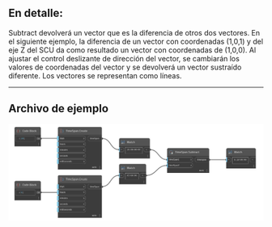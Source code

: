 ## En detalle:
Subtract devolverá un vector que es la diferencia de otros dos vectores. En el siguiente ejemplo, la diferencia de un vector con coordenadas (1,0,1) y del eje Z del SCU da como resultado un vector con coordenadas de (1,0,0). Al ajustar el control deslizante de dirección del vector, se cambiarán los valores de coordenadas del vector y se devolverá un vector sustraído diferente. Los vectores se representan como líneas.
___
## Archivo de ejemplo

![Subtract](./DSCore.TimeSpan.Subtract_img.jpg)

